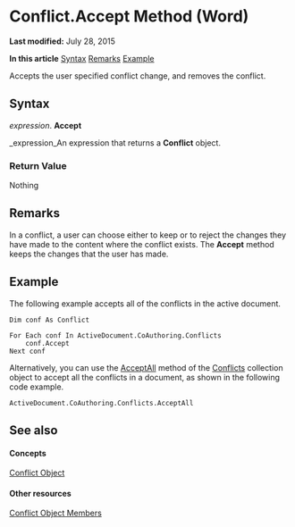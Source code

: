 
# Conflict.Accept Method (Word)

 **Last modified:** July 28, 2015

 **In this article**
 [Syntax](#sectionSection0)
 [Remarks](#sectionSection1)
 [Example](#sectionSection2)


Accepts the user specified conflict change, and removes the conflict.


## Syntax
<a name="sectionSection0"> </a>

 _expression_. **Accept**

 _expression_An expression that returns a  **Conflict** object.


### Return Value

Nothing


## Remarks
<a name="sectionSection1"> </a>

In a conflict, a user can choose either to keep or to reject the changes they have made to the content where the conflict exists. The  **Accept** method keeps the changes that the user has made.


## Example
<a name="sectionSection2"> </a>

The following example accepts all of the conflicts in the active document.


```
Dim conf As Conflict 
 
For Each conf In ActiveDocument.CoAuthoring.Conflicts 
    conf.Accept 
Next conf
```

Alternatively, you can use the  [AcceptAll](8ccb2b0c-77ca-ff27-1e8d-5c1d504d8821.md) method of the [Conflicts](476e8f6d-c93e-b372-2fa7-1c9a4a84a182.md) collection object to accept all the conflicts in a document, as shown in the following code example.




```
ActiveDocument.CoAuthoring.Conflicts.AcceptAll
```


## See also
<a name="sectionSection2"> </a>


#### Concepts


 [Conflict Object](e9fe0318-d3e3-7589-0c15-64210ac5b709.md)
#### Other resources


 [Conflict Object Members](f097cddc-b78a-d154-0b88-ed22a876d946.md)
